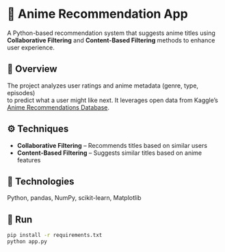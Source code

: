# 🎌 Anime Recommendation App
A Python-based recommendation system that suggests anime titles using **Collaborative Filtering** and **Content-Based Filtering** methods to enhance user experience.


## 📘 Overview
The project analyzes user ratings and anime metadata (genre, type, episodes)  
to predict what a user might like next. It leverages open data from Kaggle’s  
[Anime Recommendations Database](https://www.kaggle.com/datasets/CooperUnion/anime-recommendations-database).

## ⚙️ Techniques
- **Collaborative Filtering** – Recommends titles based on similar users  
- **Content-Based Filtering** – Suggests similar titles based on anime features  

## 🧰 Technologies
Python, pandas, NumPy, scikit-learn, Matplotlib  

## 🚀 Run
```bash
pip install -r requirements.txt
python app.py
